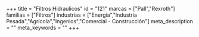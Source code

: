 +++
title = "Filtros Hidraulicos"
id = "121"
marcas = ["Pall","Rexroth"]
familias = ["Filtros"]
industrias = ["Energía","Industria Pesada","Agrícola","Ingenios","Comercial - Construcción"]
meta_description = ""
meta_keywords = ""
+++
